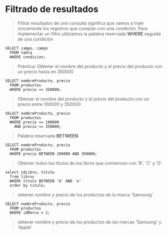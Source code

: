 # Filtrado de resultados
> Filtrar resultados de una consulta significa que vamos a traer únicamente los registros que cumplan con una condición.
> Para implementar un filtro utilizamos la palabra reservada **WHERE** seguida de una condición

    SELECT campo, campo  
      FROM tabla  
      WHERE condicion;  

> Práctica: 
> Obtener el nombre del producto y el precio del producto con un precio hasta en 350000

    SELECT nombreProducto, precio  
      FROM productos   
      WHERE precio <= 350000;  

> Obtener el nombre del producto y el precio del producto con un precio entre 100000 y 350000

    SELECT nombreProducto, precio  
      FROM productos   
      WHERE precio >= 100000  
        AND precio <= 350000;  

> Palabra reservada **BETWEEN**

    SELECT nombreProducto, precio  
      FROM productos  
      WHERE precio BETWEEN 100000 AND 350000;  

> Obtener todos los títulos de los libros que comiencen con 'B', 'C' y 'D'

    select idLibro, titulo  
      from libros  
      WHERE titulo BETWEEN 'b' AND 'e'  
      order by titulo;  

> obtener nombre y precio de los productos de la marca 'Samsung' 

    SELECT nombreProducto, precio  
      FROM productos  
      WHERE idMarca = 1;  

> obtener nombre y precio de los productos de las marcas 'Samsung' y 'Apple'
